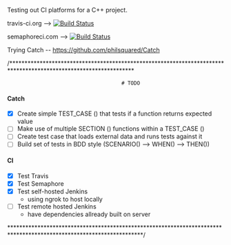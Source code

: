 Testing out CI platforms for a C++ project.

travis-ci.org --> [![Build Status](https://travis-ci.org/deleeke/testingCPP.svg?branch=master)](https://travis-ci.org/deleeke/testingCPP)

semaphoreci.com --> [![Build Status](https://semaphoreci.com/api/v1/deleeke/testingcpp/branches/master/badge.svg)](https://semaphoreci.com/deleeke/testingcpp)

Trying Catch -- 
https://github.com/philsquared/Catch


/*****************************************************************************************************************
                            
                                         # TODO


#### Catch
   - [x] Create simple TEST_CASE () that tests if a function returns expected value
   - [ ] Make use of multiple SECTION () functions within a TEST_CASE ()
   - [ ] Create test case that loads external data and runs tests against it
   - [ ] Build set of tests in BDD style  (SCENARIO() --> WHEN() --> THEN())

#### CI 
  - [x] Test Travis
  - [x] Test Semaphore
  - [x] Test self-hosted Jenkins
      - using ngrok to host locally
  - [ ] Test remote hosted Jenkins
      - have dependencies allready built on server

********************************************************************************************************************/
  
  
                            
